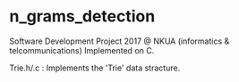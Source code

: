 # n_grams_detection
Software Development Project 2017 @ NKUA (informatics &amp; telcommunications)
Implemented on C.

Trie.h/.c :   Implements the 'Trie' data stracture.
                
